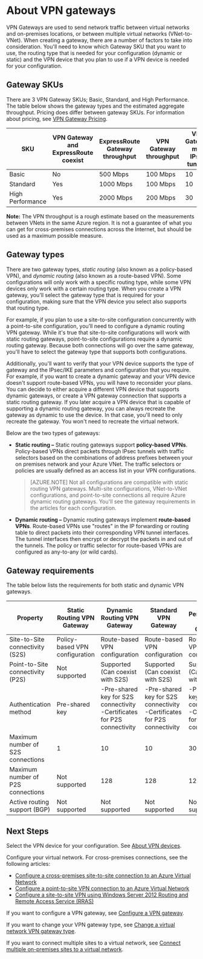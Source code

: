 <properties 
   pageTitle="About VPN Gateways for Virtual Network | Microsoft Azure"
   description="Learn about Basic, Standard, and High Performance VPN Gateway SKUs, VPN Gateway and ExpressRoute coexist, Static and Dynamic gateway routing types, and gateway requirements for virtual network connectivity."
   services="vpn-gateway"
   documentationCenter="na"
   authors="cherylmc"
   manager="adinah"
   editor="tysonn" />
<tags 
   ms.service="vpn-gateway"
   ms.devlang="na"
   ms.topic="article"
   ms.tgt_pltfrm="na"
   ms.workload="infrastructure-services"
   ms.date="06/10/2015"
   ms.author="cherylmc" />

# About VPN gateways

VPN Gateways are used to send network traffic between virtual networks and on-premises locations, or between multiple virtual networks (VNet-to-VNet). When creating a gateway, there are a number of factors to take into consideration. You'll need to know which Gateway SKU that you want to use, the routing type that is needed for your configuration (dynamic or static) and the VPN device that you plan to use if a VPN device is needed for your configuration. 

## Gateway SKUs
There are 3 VPN Gateway SKUs; Basic, Standard, and High Performance. The table below shows the gateway types and the estimated aggregate throughput. 
Pricing does differ between gateway SKUs. For information about pricing, see [VPN Gateway Pricing](http://azure.microsoft.com/pricing/details/vpn-gateway/).

| SKU         | VPN Gateway and ExpressRoute coexist | ExpressRoute Gateway throughput | VPN Gateway throughput | VPN Gateway max IPsec tunnels |
|-------------|-----------------------------------|---------------------------------|------------------------|-------------------------------|
| Basic       | No                                | 500 Mbps                        | 100 Mbps               | 10                            |
| Standard    | Yes                               | 1000 Mbps                       | 100 Mbps               | 10                            |
| High Performance | Yes                               | 2000 Mbps                       | 200 Mbps               | 30                            |

**Note:** The VPN throughput is a rough estimate based on the measurements between VNets in the same Azure region. It is not a guarantee of what you can get for cross-premises connections across the Internet, but should be used as a maximum possible measure.

## Gateway types

There are two gateway types, *static routing* (also known as a policy-based VPN), and *dynamic routing* (also known as a route-based VPN). Some configurations will only work with a specific routing type, while some VPN devices only work with a certain routing type. When you create a VPN gateway, you'll select the gateway type that is required for your configuration, making sure that the VPN device you select also supports that routing type. 

For example, if you plan to use a site-to-site configuration concurrently with a point-to-site configuration, you’ll need to configure a dynamic routing VPN gateway. While it's true that site-to-site configurations will work with static routing gateways, point-to-site configurations require a dynamic routing gateway. Because both connections will go over the same gateway, you'll have to select the gateway type that supports both configurations.

Additionally, you'll want to verify that your VPN device supports the type of gateway and the IPsec/IKE parameters and configuration that you require. For example, if you want to create a dynamic gateway and your VPN device doesn't support route-based VPNs, you will have to reconsider your plans. You can decide to either acquire a different VPN device that supports dynamic gateways, or create a VPN gateway connection that supports a static routing gateway. If you later acquire a VPN device that is capable of supporting a dynamic routing gateway, you can always recreate the gateway as dynamic to use the device. In that case, you'll need to only recreate the gateway. You won't need to recreate the virtual network.

Below are the two types of gateways:

- **Static routing –** Static routing gateways support **policy-based VPNs**. Policy-based VPNs direct packets through IPsec tunnels with traffic selectors based on the combinations of address prefixes between your on premises network and your Azure VNet. The traffic selectors or policies are usually defined as an access list in your VPN configurations.

	>[AZURE.NOTE] Not all configurations are compatible with static routing VPN gateways. Multi-site configurations, VNet-to-VNet configurations, and point-to-site connections all require Azure dynamic routing gateways. You'll see the gateway requirements in the articles for each configuration. 

- **Dynamic routing –** Dynamic routing gateways implement **route-based VPNs**. Route-based VPNs use "routes" in the IP forwarding or routing table to direct packets into their corresponding VPN tunnel interfaces. The tunnel interfaces then encrypt or decrypt the packets in and out of the tunnels. The policy or traffic selector for route-based VPNs are configured as any-to-any (or wild cards).

## Gateway requirements

The table below lists the requirements for both static and dynamic VPN gateways.


| **Property**                            | **Static Routing VPN Gateway** | **Dynamic Routing VPN Gateway**                                       | **Standard VPN Gateway**          | **High Performance VPN Gateway** |
|-----------------------------------------|--------------------------------|-----------------------------------------------------------------------|-----------------------------------|----------------------------------|
|    Site-to-Site connectivity   (S2S)    | Policy-based VPN configuration | Route-based VPN configuration                                         | Route-based VPN configuration     | Route-based VPN configuration    |
| Point-to-Site connectivity (P2S)        | Not supported                  | Supported (Can coexist with S2S)                                      | Supported (Can coexist with S2S)  | Supported (Can coexist with S2S) |
| Authentication method                   |    Pre-shared key              | -Pre-shared key for S2S connectivity -Certificates for P2S connectivity | -Pre-shared key for S2S connectivity -Certificates for P2S connectivity | -Pre-shared key for S2S connectivity -Certificates for P2S connectivity |
| Maximum number of S2S connections       | 1                              | 10                                                                    | 10                                | 30                               |
| Maximum number of P2S connections       | Not supported                  | 128                                                                   | 128                               | 128                              |
| Active routing support (BGP)            | Not supported                  | Not supported                                                         | Not supported                     | Not supported                    |


## Next Steps

Select the VPN device for your configuration. See [About VPN devices](http://go.microsoft.com/fwlink/p/?LinkID=615934).

Configure your virtual network. For cross-premises connections, see the following articles: 

- [Configure a cross-premises site-to-site connection to an Azure Virtual Network](vpn-gateway-site-to-site-create.md)
- [Configure a point-to-site VPN connection to an Azure Virtual Network](vpn-gateway-point-to-site-create.md)
- [Configure a site-to-site VPN using Windows Server 2012 Routing and Remote Access Service (RRAS)](https://msdn.microsoft.com/library/dn636917.aspx)

If you want to configure a VPN gateway, see [Configure a VPN gateway](http://go.microsoft.com/fwlink/p/?LinkId=615106).

If you want to change your VPN gateway type, see [Change a virtual network VPN gateway type](http://go.microsoft.com/fwlink/p/?LinkId=615109).

If you want to connect multiple sites to a virtual network, see [Connect multiple on-premises sites to a virtual network](http://go.microsoft.com/fwlink/p/?LinkID=615106).

